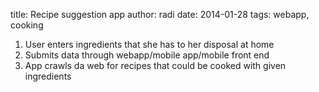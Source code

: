 title: Recipe suggestion app
author: radi
date: 2014-01-28
tags: webapp, cooking

1. User enters ingredients that she has to her disposal at home
2. Submits data through webapp/mobile app/mobile front end
3. App crawls da web for recipes that could be cooked with given ingredients
